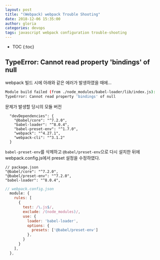 ```yaml
---
layout: post
title: "(Webpack) webpack Trouble Shooting"
date: 2018-12-06 15:35:00
author: gloria
categories: devops
tags: javascript webpack configuration trouble-shooting
---
```


* TOC
{:toc}

## TypeError: Cannot read property 'bindings' of null
webpack 빌드 시에 아래와 같은 에러가 발생하였을 때에...
```bash
Module build failed (from ./node_modules/babel-loader/lib/index.js):
TypeError: Cannot read property 'bindings' of null
```

문제가 발생할 당시의 모듈 버전 
```
  "devDependencies": {
    "@babel/core": "^7.2.0",
    "babel-loader": "^8.0.4",
    "babel-preset-env": "^1.7.0",
    "webpack": "^4.27.1",
    "webpack-cli": "^3.1.2"
  }
```

`babel-preset-env`를 삭제하고 `@babel/preset-env`으로 다시 설치한 뒤에 webpack.config.js에서 preset 설정을 수정하였다.
```
// package.json
"@babel/core": "^7.2.0",
"@babel/preset-env": "^7.2.0",
"babel-loader": "^8.0.4",
```

```javascript
// webpack.config.json
  module: {
    rules: [
      {
        test: /\.js$/,
        exclude: /(node_modules)/,
        use: {
          loader: 'babel-loader',
          options: {
            presets: ['@babel/preset-env']
          },
        }
      }
    ],
  },
```

